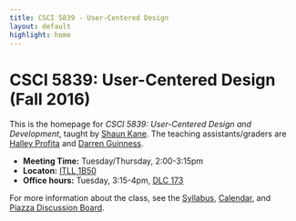 ```yaml
---
title: CSCI 5839 - User-Centered Design
layout: default
highlight: home
---
```


# CSCI 5839: User-Centered Design (Fall 2016)

This is the homepage for *CSCI 5839: User-Centered Design and Development*, taught by [Shaun Kane](http://shaunkane.com). The teaching assistants/graders are <a href="mailto:halley.profita@colorado.edu">Halley Profita</a> and <a href="mailto:darren.guinness@colorado.edu">Darren Guinness</a>.

- **Meeting Time:** Tuesday/Thursday, 2:00-3:15pm  
- **Locaton:** [ITLL 1B50](http://www.colorado.edu/campusmap/map.html?bldg=ITLL)
- **Office hours:** Tuesday, 3:15-4pm, [DLC 173](http://www.colorado.edu/campusmap/map.html?bldg=DLC)

For more information about the class, see the [Syllabus](syllabus.html), [Calendar](https://docs.google.com/a/colorado.edu/spreadsheets/d/1buQd9hJEMzsPYYlKtFDSn4ric1YP7EgrqsXLFM-mmOs/edit?usp=sharing), and [Piazza Discussion Board](https://piazza.com/class/irzgwb3cgty63h).